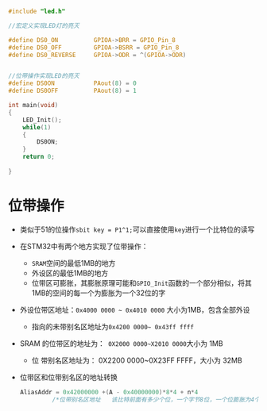 ```C
#include "led.h"

//宏定义实现LED灯的亮灭

#define DS0_ON			GPIOA->BRR = GPIO_Pin_8
#define DS0_OFF			GPIOA->BSRR = GPIO_Pin_8
#define DS0_REVERSE		GPIOA->ODR = ^(GPIOA->ODR)


//位带操作实现LED的亮灭
#define DS0ON			PAout(8) = 0
#define DS0OFF			PAout(8) = 1

int main(void)
{
	LED_Init();
	while(1)
	{
		DS0ON;
	}
	return 0;
	
}


```

# 位带操作

- 类似于51的位操作`sbit key = P1^1;`可以直接使用`key`进行一个比特位的读写

- 在STM32中有两个地方实现了位带操作：

  - `SRAM`空间的最低1MB的地方
  - 外设区的最低1MB的地方
  - 位带区可膨胀，其膨胀原理可能和`GPIO_Init`函数的一个部分相似，将其1MB的空间的每一个为膨胀为一个32位的字

- 外设位带区地址：`0x4000 0000 ~ 0x4010 0000` 大小为1MB，包含全部外设

  - 指向的未带别名区地址为`0x4200 0000~ 0x43ff ffff`

- SRAM 的位带区的地址为：` 0X2000 0000~X2010 0000`大小为 1MB

  - 位 带别名区地址为： 0X2200 0000~0X23FF FFFF，大小为 32MB

- 位带区和位带别名区的地址转换

  ```C
  AliasAddr = 0x42000000 +(A - 0x40000000)*8*4 + n*4
           /*位带别名区地址   该比特前面有多少个位，一个字节8位，一个位膨胀为4个字节 */  
  ```

  

